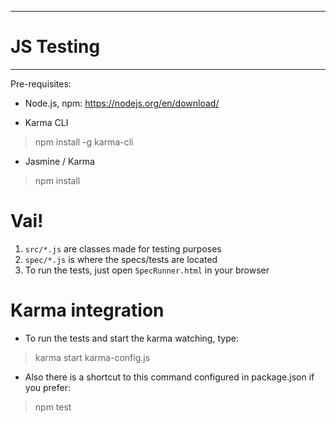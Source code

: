  ----------------------
 # JS Testing
 ----------------------

Pre-requisites:
 
- Node.js, npm:
https://nodejs.org/en/download/

- Karma CLI
> npm install -g karma-cli

- Jasmine / Karma
> npm install

# Vai!
1. `src/*.js` are classes made for testing purposes
2. `spec/*.js` is where the specs/tests are located
3. To run the tests, just open `SpecRunner.html` in your browser

# Karma integration

- To run the tests and start the karma watching, type:
> karma start karma-config.js

- Also there is a shortcut to this command configured in package.json if you prefer: 
> npm test 



